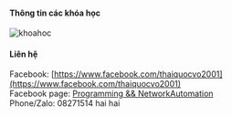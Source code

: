 #### Thông tin các khóa học
![khoahoc](https://scontent.fsgn2-1.fna.fbcdn.net/v/t1.6435-9/153605618_113159460818248_7297268874083151530_n.jpg?_nc_cat=105&ccb=1-3&_nc_sid=730e14&_nc_ohc=bqRw4oUpiqwAX9n5mUU&_nc_ht=scontent.fsgn2-1.fna&oh=39b7b2b350790b972990b3192227a194&oe=60AB61B1)                
          

#### Liên hệ
Facebook: [https://www.facebook.com/thaiquocvo2001](https://www.facebook.com/thaiquocvo2001)  
Facebook page: [Programming && NetworkAutomation](https://www.facebook.com/programmingna2001/)                 
Phone/Zalo: 08271514 hai hai              

